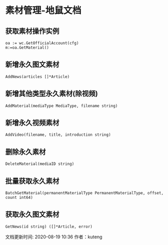 # 素材管理-地鼠文档

## 获取素材操作实例 <a id="6ze5ym"></a>

```text
oa := wc.GetOfficialAccount(cfg)
m:=oa.GetMaterial()
```

## 新增永久图文素材 <a id="56ky90"></a>

```text
AddNews(articles []*Article)
```

## 新增其他类型永久素材\(除视频\) <a id="fpcu7x"></a>

```text
AddMaterial(mediaType MediaType, filename string)
```

## 新增永久视频素材 <a id="50n9qx"></a>

```text
AddVideo(filename, title, introduction string)
```

## 删除永久素材 <a id="254yud"></a>

```text
DeleteMaterial(mediaID string)
```

## 批量获取永久素材 <a id="2lp8hh"></a>

```text
BatchGetMaterial(permanentMaterialType PermanentMaterialType, offset, count int64) 
```

## 获取永久图文素材 <a id="bsrlwb"></a>

```text
GetNews(id string) ([]*Article, error) 
```

文档更新时间: 2020-08-19 10:36   作者：kuteng

